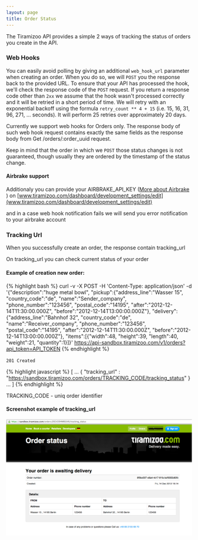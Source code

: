 ```yaml
---
layout: page
title: Order Status
---
```


The Tiramizoo API provides a simple 2 ways of tracking the status of orders you
create in the API.

### Web Hooks

You can easily avoid polling by giving an additional `web_hook_url` parameter when
creating an order. When you do so, we will `POST` you the response back to the
provided URL. To ensure that your API has processed the hook, we'll check the
response code of the `POST` request. If you return a response code other than
`2xx` we assume that the hook wasn't processed correctly and it will be
retried in a short period of time. We will retry with an
exponential backoff using the formula
`retry_count ** 4 + 15` (i.e. 15, 16, 31, 96, 271, ... seconds).
It will perform 25 retries over approximately 20 days.

Currently we support web hooks for Orders only. The response body of such web hook
request contains exactly the same fields as the response body from Get /orders/:order_uuid request.

Keep in mind that the order in which we `POST`
those status changes is not guaranteed, though usually they are ordered by the
timestamp of the status change.

#### Airbrake support

Additionaly you can provide your AIRBRAKE_API_KEY ([More about Airbrake](https://airbrakeapp.com/pages/home) ) on [www.tiramizoo.com/dashboard/development_settings/edit](www.tiramizoo.com/dashboard/development_settings/edit) 

and in a case web hook notification fails we will send you error notification to your airbrake account 

### Tracking Url 

When you successfully create an order, the response contain tracking_url 

On tracking_url you can check current status of your order

#### Example of creation new order:

{% highlight bash %}
curl -v -X POST -H 'Content-Type: application/json' -d '{"description":"huge metal bowl", "pickup":{"address_line":"Wasser 15", "country_code":"de", "name":"Sender_company", "phone_number":"123456", "postal_code":"14195", "after":"2012-12-14T11:30:00.000Z", "before":"2012-12-14T13:00:00.000Z"}, "delivery":{"address_line":"Bahnhof 32", "country_code":"de", "name":"Receiver_company", "phone_number":"123456", "postal_code":"14195", "after":"2012-12-14T11:30:00.000Z", "before":"2012-12-14T13:00:00.000Z"}, "items":[{"width":48, "height":39, "length":40, "weight":21, "quantity":1}]}' https://api-sandbox.tiramizoo.com/v1/orders?api_token=API_TOKEN
{% endhighlight %}

`201 Created`

{% highlight javascript %}
[
  ...
  { "tracking_url" : "https://sandbox.tiramizoo.com/orders/TRACKING_CODE/tracking_status" }
  ...
]
{% endhighlight %}

TRACKING_CODE - uniq order identifier

#### Screenshot example of tracking_url 

![Tracking url webpage](/assets/images/tracking_status.png)
